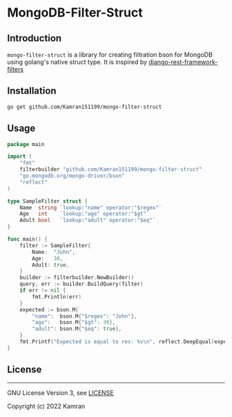 # MongoDB-Filter-Struct

## Introduction
`mongo-filter-struct` is a library for creating filtration bson for MongoDB using golang's native struct type.
It is inspired by [django-rest-framework-filters](https://github.com/philipn/django-rest-framework-filters)

## Installation

```bash
go get github.com/Kamran151199/mongo-filter-struct
```

## Usage

```go
package main

import (
	"fmt"
	filterbuilder "github.com/Kamran151199/mongo-filter-struct"
	"go.mongodb.org/mongo-driver/bson"
	"reflect"
)

type SampleFilter struct {
	Name  string `lookup:"name" operator:"$regex"`
	Age   int    `lookup:"age" operator:"$gt"`
	Adult bool   `lookup:"adult" operator:"$eq"`
}

func main() {
	filter := SampleFilter{
		Name:  "John",
		Age:   30,
		Adult: true,
	}
	builder := filterbuilder.NewBuilder()
	query, err := builder.BuildQuery(filter)
	if err != nil {
		fmt.Println(err)
	}
	expected := bson.M{
		"name":  bson.M{"$regex": "John"},
		"age":   bson.M{"$gt": 30},
		"adult": bson.M{"$eq": true},
	}
	fmt.Printf("Expected is equal to res: %v\n", reflect.DeepEqual(expected, query))
}
```

## License
-------

GNU License Version 3, see [LICENSE](LICENSE)

Copyright (c) 2022 Kamran

